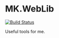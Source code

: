 # MK.WebLib

[![Build Status](https://travis-ci.org/maxkoryukov/MK.WebLib.svg?branch=master)](https://travis-ci.org/maxkoryukov/MK.WebLib)

Useful tools for me.